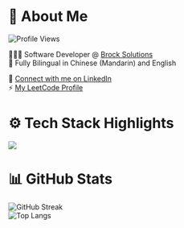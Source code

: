 # 👋 About Me 
![Profile Views](https://komarev.com/ghpvc/?username=RoyH11&color=blue) 

👨🏻‍💻 Software Developer @ [Brock Solutions](https://www.brocksolutions.com/) \
🔡 Fully Bilingual in Chinese (Mandarin) and English 

<!-- 📄 [View my Resume](https://royh11.github.io/assets/resume/2025_august/Roy_Huang_Resume_New.pdf) \-->
🔗 [Connect with me on LinkedIn](https://www.linkedin.com/in/royhuang11/) \
⚡ [My LeetCode Profile](https://leetcode.com/u/rhuang_h/)

# ⚙️ Tech Stack Highlights
<img src="https://skillicons.dev/icons?i=js,python,java,cpp,cs,react,django,spring,postgres,mongodb,pytorch,azure,docker,linux,git&perline=5" >

# 📊 GitHub Stats
![GitHub Streak](https://nirzak-streak-stats.vercel.app/?user=royh11&theme=vision-friendly-dark) <br>
![Top Langs](https://github-readme-stats.vercel.app/api/top-langs/?username=royh11&theme=vision-friendly-dark&layout=compact&hide=Jupyter%20Notebook,css,scss,html&cache_seconds=7200)
